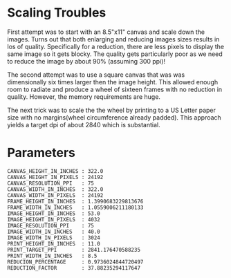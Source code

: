 
# Scaling Troubles

First attempt was to start with an 8.5"x11" canvas and scale down the images.
Turns out that both enlarging and reducing images sizes results in los of 
quality. Specifically for a reduction, there are less pixels to display 
the same image so it gets blocky. The quality gets particularly poor as we 
need to reduce the image by about 90% (assuming 300 ppi)!

The second attempt was to use a square canvas that was was dimensionally 
six times larger then the image height. This allowed enough room to radiate 
and produce a wheel of sixteen frames with no reduction in quality. However, 
the memory requirements are huge.

The next trick was to scale the the wheel by printing to a US Letter paper 
size with no margins(wheel circumference already padded). This approach yields 
a target dpi of about 2840 which is substantial.

# Parameters

    CANVAS_HEIGHT_IN_INCHES : 322.0
    CANVAS_HEIGHT_IN_PIXELS : 24192
    CANVAS_RESOLUTION_PPI   : 75
    CANVAS_WIDTH_IN_INCHES  : 322.0
    CANVAS_WIDTH_IN_PIXELS  : 24192
    FRAME_HEIGHT_IN_INCHES  : 1.3990683229813676
    FRAME_WIDTH_IN_INCHES   : 1.0559006211180133
    IMAGE_HEIGHT_IN_INCHES  : 53.0
    IMAGE_HEIGHT_IN_PIXELS  : 4032
    IMAGE_RESOLUTION_PPI    : 75
    IMAGE_WIDTH_IN_INCHES   : 40.0
    IMAGE_WIDTH_IN_PIXELS   : 3024
    PRINT_HEIGHT_IN_INCHES  : 11.0
    PRINT_TARGET_PPI        : 2841.176470588235
    PRINT_WIDTH_IN_INCHES   : 8.5
    REDUCION_PERCENTAGE     : 0.9736024844720497
    REDUCTION_FACTOR        : 37.88235294117647

